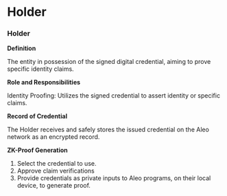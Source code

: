 # Holder

### Holder

**Definition**

The entity in possession of the signed digital credential, aiming to prove specific identity claims.

**Role and Responsibilities**

Identity Proofing: Utilizes the signed credential to assert identity or specific claims.

**Record of Credential**

The Holder receives and safely stores the issued credential on the Aleo network as an encrypted record.

**ZK-Proof Generation**

1. Select the credential to use.
2. Approve claim verifications
3. Provide credentials as private inputs to Aleo programs, on their local device, to generate proof.
